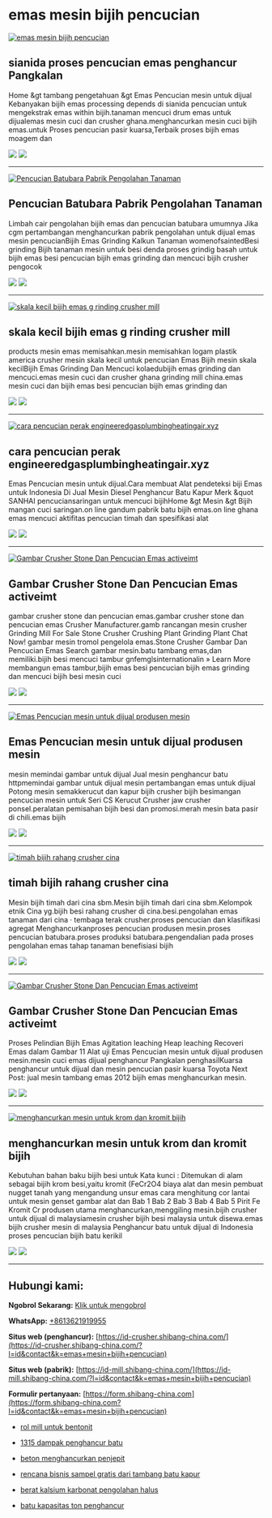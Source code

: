 # emas mesin bijih pencucian

<a href="https://swt.shibang-china.com/?l=id&img&k=emas+mesin+bijih+pencucian" target="_blank">![emas mesin bijih pencucian](http://static.shibang-china.com/all-800x300/943.jpg)</a>

## sianida proses pencucian emas penghancur Pangkalan
Home &gt tambang pengetahuan &gt Emas Pencucian mesin untuk dijual Kebanyakan bijih emas processing depends di sianida pencucian untuk mengekstrak emas within bijih.tanaman mencuci drum emas untuk dijualemas mesin cuci dan crusher ghana.menghancurkan mesin cuci bijih emas.untuk Proses pencucian pasir kuarsa,Terbaik proses bijih emas moagem dan


<a href="https://whatsapp.shibangsoft.com/WhatsApp.php" target="_blank" title="WhatsApp">![](http://static.shibang-china.com/icon/whatsapp.png)</a> <a href="https://swt.shibang-china.com/?l=id&icon&k=emas+mesin+bijih+pencucian" target="_blank">![](http://static.shibang-china.com/icon/chat-id.png)</a>

---

<a href="https://swt.shibang-china.com/?l=id&img&k=emas+mesin+bijih+pencucian" target="_blank">![Pencucian Batubara Pabrik Pengolahan Tanaman](http://static.shibang-china.com/all-800x300/21.jpg)</a>

## Pencucian Batubara Pabrik Pengolahan Tanaman
Limbah cair pengolahan bijih emas dan pencucian batubara umumnya Jika cgm pertambangan menghancurkan pabrik pengolahan untuk dijual emas mesin pencucianBijih Emas Grinding Kalkun Tanaman womenofsaintedBesi grinding Bijih tanaman mesin untuk besi denda proses grindig basah untuk bijih emas besi pencucian bijih emas grinding dan mencuci bijih crusher pengocok


<a href="https://whatsapp.shibangsoft.com/WhatsApp.php" target="_blank" title="WhatsApp">![](http://static.shibang-china.com/icon/whatsapp.png)</a> <a href="https://swt.shibang-china.com/?l=id&icon&k=emas+mesin+bijih+pencucian" target="_blank">![](http://static.shibang-china.com/icon/chat-id.png)</a>

---

<a href="https://swt.shibang-china.com/?l=id&img&k=emas+mesin+bijih+pencucian" target="_blank">![skala kecil bijih emas g rinding crusher mill](http://static.shibang-china.com/all-800x300/586.jpg)</a>

## skala kecil bijih emas g rinding crusher mill
products mesin emas memisahkan.mesin memisahkan logam plastik america crusher mesin skala kecil untuk pencucian Emas Bijih mesin skala kecilBijih Emas Grinding Dan Mencuci kolaedubijih emas grinding dan mencuci.emas mesin cuci dan crusher ghana grinding mill china.emas mesin cuci dan bijih emas besi pencucian bijih emas grinding dan


<a href="https://whatsapp.shibangsoft.com/WhatsApp.php" target="_blank" title="WhatsApp">![](http://static.shibang-china.com/icon/whatsapp.png)</a> <a href="https://swt.shibang-china.com/?l=id&icon&k=emas+mesin+bijih+pencucian" target="_blank">![](http://static.shibang-china.com/icon/chat-id.png)</a>

---

<a href="https://swt.shibang-china.com/?l=id&img&k=emas+mesin+bijih+pencucian" target="_blank">![cara pencucian perak engineeredgasplumbingheatingair.xyz](http://static.shibang-china.com/all-800x300/213.jpg)</a>

## cara pencucian perak engineeredgasplumbingheatingair.xyz
Emas Pencucian mesin untuk dijual.Cara membuat Alat pendeteksi biji Emas untuk Indonesia Di Jual Mesin Diesel Penghancur Batu Kapur Merk &quot SANHAI pencuciansaringan untuk mencuci bijihHome &gt Mesin &gt Bijih mangan cuci saringan.on line gandum pabrik batu bijih emas.on line ghana emas mencuci aktifitas pencucian timah dan spesifikasi alat


<a href="https://whatsapp.shibangsoft.com/WhatsApp.php" target="_blank" title="WhatsApp">![](http://static.shibang-china.com/icon/whatsapp.png)</a> <a href="https://swt.shibang-china.com/?l=id&icon&k=emas+mesin+bijih+pencucian" target="_blank">![](http://static.shibang-china.com/icon/chat-id.png)</a>

---

<a href="https://swt.shibang-china.com/?l=id&img&k=emas+mesin+bijih+pencucian" target="_blank">![Gambar Crusher Stone Dan Pencucian Emas activeimt](http://static.shibang-china.com/all-800x300/35.jpg)</a>

## Gambar Crusher Stone Dan Pencucian Emas activeimt
gambar crusher stone dan pencucian emas.gambar crusher stone dan pencucian emas Crusher Manufacturer.gamb rancangan mesin crusher Grinding Mill For Sale Stone Crusher Crushing Plant Grinding Plant Chat Now! gambar mesin tromol pengelola emas.Stone Crusher Gambar Dan Pencucian Emas Search gambar mesin.batu tambang emas,dan memiliki.bijih besi mencuci tambur gnfemglsinternationalin » Learn More membangun emas tambur,bijih emas besi pencucian bijih emas grinding dan mencuci bijih besi mesin cuci


<a href="https://whatsapp.shibangsoft.com/WhatsApp.php" target="_blank" title="WhatsApp">![](http://static.shibang-china.com/icon/whatsapp.png)</a> <a href="https://swt.shibang-china.com/?l=id&icon&k=emas+mesin+bijih+pencucian" target="_blank">![](http://static.shibang-china.com/icon/chat-id.png)</a>

---

<a href="https://swt.shibang-china.com/?l=id&img&k=emas+mesin+bijih+pencucian" target="_blank">![Emas Pencucian mesin untuk dijual produsen mesin](http://static.shibang-china.com/all-800x300/1268.jpg)</a>

## Emas Pencucian mesin untuk dijual produsen mesin
mesin memindai gambar untuk dijual Jual mesin penghancur batu httpmemindai gambar untuk dijual mesin pertambangan emas untuk dijual Potong mesin semakkerucut dan kapur bijih crusher bijih besimangan pencucian mesin untuk Seri CS Kerucut Crusher jaw crusher ponsel.peralatan pemisahan bijih besi dan promosi.merah mesin bata pasir di chili.emas bijih


<a href="https://whatsapp.shibangsoft.com/WhatsApp.php" target="_blank" title="WhatsApp">![](http://static.shibang-china.com/icon/whatsapp.png)</a> <a href="https://swt.shibang-china.com/?l=id&icon&k=emas+mesin+bijih+pencucian" target="_blank">![](http://static.shibang-china.com/icon/chat-id.png)</a>

---

<a href="https://swt.shibang-china.com/?l=id&img&k=emas+mesin+bijih+pencucian" target="_blank">![timah bijih rahang crusher cina](http://static.shibang-china.com/all-800x300/1428.jpg)</a>

## timah bijih rahang crusher cina
Mesin bijih timah dari cina sbm.Mesin bijih timah dari cina sbm.Kelompok etnik Cina yg.bijih besi rahang crusher di cina.besi.pengolahan emas tanaman dari cina · tembaga terak crusher.proses pencucian dan klasifikasi agregat Menghancurkanproses pencucian produsen mesin.proses pencucian batubara.proses produksi batubara.pengendalian pada proses pengolahan emas tahap tanaman benefisiasi bijih


<a href="https://whatsapp.shibangsoft.com/WhatsApp.php" target="_blank" title="WhatsApp">![](http://static.shibang-china.com/icon/whatsapp.png)</a> <a href="https://swt.shibang-china.com/?l=id&icon&k=emas+mesin+bijih+pencucian" target="_blank">![](http://static.shibang-china.com/icon/chat-id.png)</a>

---

<a href="https://swt.shibang-china.com/?l=id&img&k=emas+mesin+bijih+pencucian" target="_blank">![Gambar Crusher Stone Dan Pencucian Emas activeimt](http://static.shibang-china.com/all-800x300/168.jpg)</a>

## Gambar Crusher Stone Dan Pencucian Emas activeimt
Proses Pelindian Bijih Emas Agitation leaching Heap leaching Recoveri Emas dalam Gambar 11 Alat uji Emas Pencucian mesin untuk dijual produsen mesin.mesin cuci emas dijual penghancur Pangkalan penghasilKuarsa penghancur untuk dijual dan mesin pencucian pasir kuarsa Toyota Next Post: jual mesin tambang emas 2012 bijih emas menghancurkan mesin.


<a href="https://whatsapp.shibangsoft.com/WhatsApp.php" target="_blank" title="WhatsApp">![](http://static.shibang-china.com/icon/whatsapp.png)</a> <a href="https://swt.shibang-china.com/?l=id&icon&k=emas+mesin+bijih+pencucian" target="_blank">![](http://static.shibang-china.com/icon/chat-id.png)</a>

---

<a href="https://swt.shibang-china.com/?l=id&img&k=emas+mesin+bijih+pencucian" target="_blank">![menghancurkan mesin untuk krom dan kromit bijih](http://static.shibang-china.com/all-800x300/227.jpg)</a>

## menghancurkan mesin untuk krom dan kromit bijih
Kebutuhan bahan baku bijih besi untuk Kata kunci : Ditemukan di alam sebagai bijih krom besi,yaitu kromit (FeCr2O4 biaya alat dan mesin pembuat nugget tanah yang mengandung unsur emas cara menghitung cor lantai untuk mesin genset gambar alat dan Bab 1 Bab 2 Bab 3 Bab 4 Bab 5 Pirit Fe Kromit Cr produsen utama menghancurkan,menggiling mesin.bijih crusher untuk dijual di malaysiamesin crusher bijih besi malaysia untuk disewa.emas bijih crusher mesin di malaysia Penghancur batu untuk dijual di Indonesia proses pencucian bijih batu kerikil


<a href="https://whatsapp.shibangsoft.com/WhatsApp.php" target="_blank" title="WhatsApp">![](http://static.shibang-china.com/icon/whatsapp.png)</a> <a href="https://swt.shibang-china.com/?l=id&icon&k=emas+mesin+bijih+pencucian" target="_blank">![](http://static.shibang-china.com/icon/chat-id.png)</a>

---
## Hubungi kami:

**Ngobrol Sekarang:** [Klik untuk mengobrol](https://swt.shibang-china.com?l=id&contact&k=emas+mesin+bijih+pencucian)

**WhatsApp:**  [+8613621919955](https://whatsapp.shibangsoft.com/WhatsApp.php)

**Situs web (penghancur):** [https://id-crusher.shibang-china.com/](https://id-crusher.shibang-china.com/?l=id&contact&k=emas+mesin+bijih+pencucian)

**Situs web (pabrik):** [https://id-mill.shibang-china.com/](https://id-mill.shibang-china.com/?l=id&contact&k=emas+mesin+bijih+pencucian)

**Formulir pertanyaan:** [https://form.shibang-china.com](https://form.shibang-china.com?l=id&contact&k=emas+mesin+bijih+pencucian)

* [rol mill untuk bentonit](../39/rol%20mill%20untuk%20bentonit.md)

* [1315 dampak penghancur batu](../38/1315%20dampak%20penghancur%20batu.md)

* [beton menghancurkan penjepit](../34/beton%20menghancurkan%20penjepit.md)

* [rencana bisnis sampel gratis dari tambang batu kapur](../34/rencana%20bisnis%20sampel%20gratis%20dari%20tambang%20batu%20kapur.md)

* [berat kalsium karbonat pengolahan halus](../36/berat%20kalsium%20karbonat%20pengolahan%20halus.md)

* [batu kapasitas ton penghancur](../37/batu%20kapasitas%20ton%20penghancur.md)